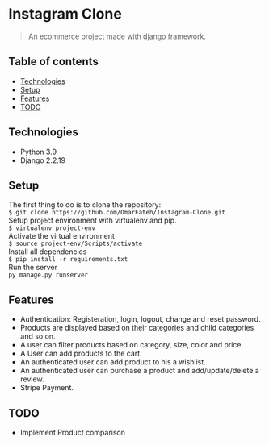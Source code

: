 # Instagram Clone
> An ecommerce project made with django framework.

## Table of contents
* [Technologies](#technologies)
* [Setup](#setup)
* [Features](#features)
* [TODO](#TODO)

## Technologies
* Python 3.9
* Django 2.2.19

## Setup
The first thing to do is to clone the repository:  
`$ git clone https://github.com/OmarFateh/Instagram-Clone.git`  
Setup project environment with virtualenv and pip.  
`$ virtualenv project-env`  
Activate the virtual environment  
`$ source project-env/Scripts/activate`  
Install all dependencies  
`$ pip install -r requirements.txt`  
Run the server  
`py manage.py runserver`

## Features
* Authentication: Registeration, login, logout, change and reset password.
* Products are displayed based on their categories and child categories and so on.
* A user can filter products based on category, size, color and price. 
* A User can add products to the cart.
* An authenticated user can add product to his a wishlist.
* An authenticated user can purchase a product and add/update/delete a review.
* Stripe Payment.

## TODO
* Implement Product comparison
